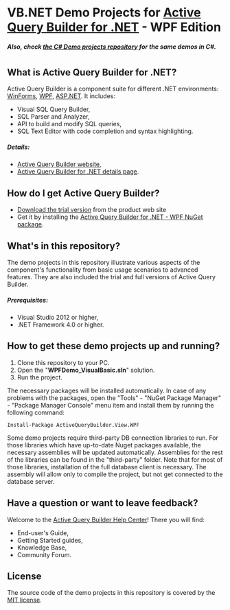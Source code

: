 # VB.NET Demo Projects for [Active Query Builder for .NET](https://www.activequerybuilder.com/product_net.html) - WPF Edition

##### Also, check [the C# Demo projects repository](https://github.com/ActiveDbSoft/active-query-builder-3-net-wpf-samples-csharp) for the same demos in C#.
#
## What is Active Query Builder for .NET?
Active Query Builder is a component suite for different .NET environments: [WinForms](https://www.activequerybuilder.com/product_winforms.html), [WPF](https://www.activequerybuilder.com/product_wpf.html), [ASP.NET](https://www.activequerybuilder.com/product_asp.html). 
It includes:
- Visual SQL Query Builder,
- SQL Parser and Analyzer,
- API to build and modify SQL queries,
- SQL Text Editor with code completion and syntax highlighting.

##### Details:
- [Active Query Builder website](http://www.activequerybuilder.com/),
- [Active Query Builder for .NET details page](http://www.activequerybuilder.com/product_net.html).

## How do I get Active Query Builder?
- [Download the trial version](https://www.activequerybuilder.com/trequest.html?request=net) from the product web site
- Get it by installing the [Active Query Builder for .NET - WPF NuGet package](https://www.nuget.org/packages/ActiveQueryBuilder.View.WPF/).

## What's in this repository?
The demo projects in this repository illustrate various aspects of the component's functionality from basic usage scenarios to advanced features. They are also included the trial and full versions of Active Query Builder.

##### Prerequisites:
- Visual Studio 2012 or higher,
- .NET Framework 4.0 or higher.

## How to get these demo projects up and running?

1. Clone this repository to your PC.
2. Open the "**WPFDemo_VisualBasic.sln**" solution.
3. Run the project.

The necessary packages will be installed automatically. In case of any problems with the packages, open the "Tools" - "NuGet Package Manager" - "Package Manager Console" menu item and install them by running the following command: 

    Install-Package ActiveQueryBuilder.View.WPF

Some demo projects require third-party DB connection libraries to run. For those libraries which have up-to-date Nuget packages available, the necessary assemblies will be updated automatically. Assemblies for the rest of the libraries can be found in the "third-party" folder. Note that for most of those libraries, installation of the full database client is necessary. The assembly will allow only to compile the project, but not get connected to the database server.

## Have a question or want to leave feedback?

Welcome to the [Active Query Builder Help Center](https://support.activequerybuilder.com/hc/)!
There you will find:
- End-user's Guide,
- Getting Started guides,
- Knowledge Base,
- Community Forum.

## License
The source code of the demo projects in this repository is covered by the [MIT license](https://en.wikipedia.org/wiki/MIT_License).